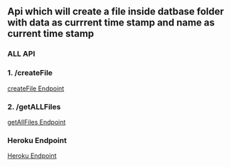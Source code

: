 ## Api which will create a file inside datbase folder with data as currrent time stamp and name as current time stamp

### ALL API

### 1. /createFile

[createFile Endpoint](https://nodejs-filesystem.herokuapp.com/createFile)

### 2. /getALLFiles

[getAllFiles Endpoint](https://nodejs-filesystem.herokuapp.com/getAllFiles)

### Heroku Endpoint

[Heroku Endpoint](https://nodejs-filesystem.herokuapp.com/)
